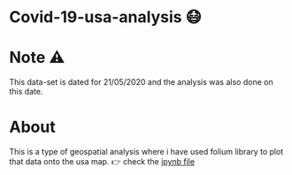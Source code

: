 # Covid-19-usa-analysis  :mask:
# Note :warning:
This data-set is dated for 21/05/2020 and the analysis was also done on this date.
# About
This is a type of geospatial analysis where i have used folium library to plot that data onto the usa map.
:point_right: check the [ipynb file]()
